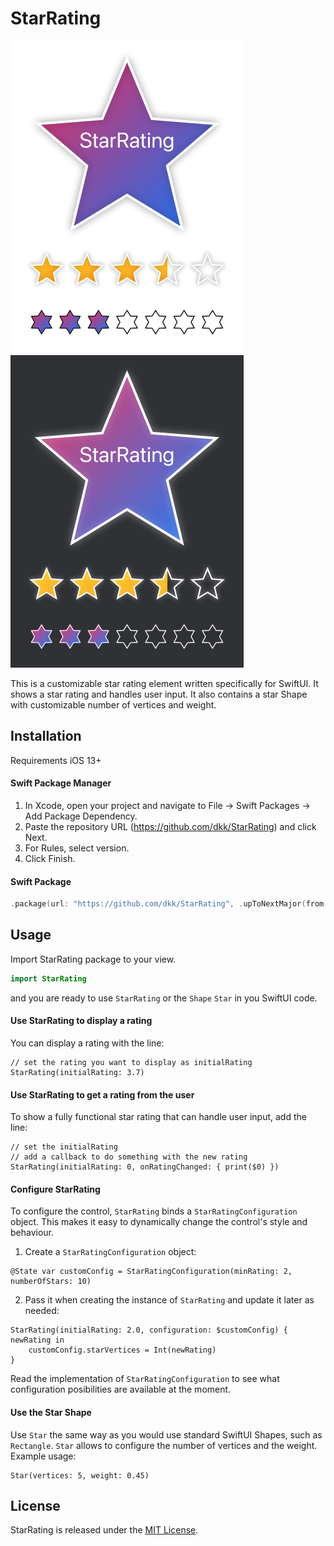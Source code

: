 # StarRating

![Example](./example.png?raw=true) ![Example Dark](./example_dark.png?raw=true)

This is a customizable star rating element written specifically for SwiftUI. It shows a star rating and handles user input.
It also contains a star Shape with customizable number of vertices and weight.

## Installation
Requirements iOS 13+

#### Swift Package Manager 
1. In Xcode, open your project and navigate to File → Swift Packages → Add Package Dependency.
2. Paste the repository URL (https://github.com/dkk/StarRating) and click Next.
3. For Rules, select version.
4. Click Finish.

#### Swift Package
```swift
.package(url: "https://github.com/dkk/StarRating", .upToNextMajor(from: "1.0.0"))
```

## Usage

Import StarRating package to your view.

```swift
import StarRating
```

and you are ready to use `StarRating` or the `Shape` `Star` in you SwiftUI code.

#### Use StarRating to display a rating
You can display a rating with the line:
```
// set the rating you want to display as initialRating
StarRating(initialRating: 3.7) 
```

#### Use StarRating to get a rating from the user
To show a fully functional star rating that can handle user input, add the line:
```
// set the initialRating
// add a callback to do something with the new rating
StarRating(initialRating: 0, onRatingChanged: { print($0) })
```

#### Configure StarRating
To configure the control, `StarRating` binds a `StarRatingConfiguration` object. This makes it easy to dynamically change the control's style and behaviour.

1. Create a `StarRatingConfiguration` object:
```
@State var customConfig = StarRatingConfiguration(minRating: 2, numberOfStars: 10)
```

2. Pass it when creating the instance of `StarRating` and update it later as needed:
```
StarRating(initialRating: 2.0, configuration: $customConfig) { newRating in
    customConfig.starVertices = Int(newRating)
}
```

Read the implementation of `StarRatingConfiguration` to see what configuration posibilities are available at the moment.

#### Use the Star Shape
Use `Star` the same way as you would use standard SwiftUI Shapes, such as `Rectangle`. `Star` allows to configure the number of vertices and the weight. Example usage:
```
Star(vertices: 5, weight: 0.45)
```

## License

StarRating is released under the [MIT License](LICENSE).
